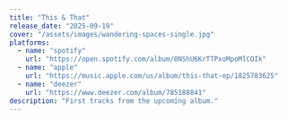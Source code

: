 ```yaml
---
title: "This & That"
release_date: "2025-09-19"
cover: "/assets/images/wandering-spaces-single.jpg"
platforms:
  - name: "spotify"
    url: "https://open.spotify.com/album/0NShU6KrTTPxoMpoMlCOIk"
  - name: "apple"
    url: "https://music.apple.com/us/album/this-that-ep/1825783625"
  - name: "deezer"
    url: "https://www.deezer.com/album/785188841"
description: "First tracks from the upcoming album."
---
```


